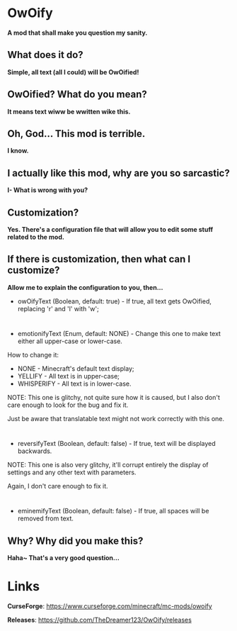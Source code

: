 # OwOify

**A mod that shall make you question my sanity.**

## What does it do?

**Simple, all text (all I could) will be OwOified!**

## OwOified? What do you mean?

**It means text wiww be wwitten wike this.**

## Oh, God... This mod is terrible.

**I know.**

## I actually like this mod, why are you so sarcastic?

**I- What is wrong with you?**

## Customization?

**Yes. There's a configuration file that will allow you to edit some stuff related to the mod.**

## If there is customization, then what can I customize?

**Allow me to explain the configuration to you, then...**

- owOifyText (Boolean, default: true) - If true, all text gets OwOified, replacing 'r' and 'l' with 'w';

#

- emotionifyText (Enum, default: NONE) - Change this one to  make text either all upper-case or lower-case.

How to change it:
- NONE - Minecraft's default text display;
- YELLIFY - All text is in upper-case;
- WHISPERIFY - All text is in lower-case.

NOTE: This one is glitchy, not quite sure how it is caused, but I also don't care enough to look for the bug and fix it.

Just be aware that translatable text might not work correctly with this one.

#

- reversifyText (Boolean, default: false) - If true, text will be displayed backwards.

NOTE: This one is also very glitchy, it'll corrupt entirely the display of settings and any other text with parameters.

Again, I don't care enough to fix it.

#

- eminemifyText (Boolean, default: false) - If true, all spaces will be removed from text.

## Why? Why did you make this?

**Haha~ That's a very good question...**

# Links

**CurseForge**: https://www.curseforge.com/minecraft/mc-mods/owoify

**Releases**: https://github.com/TheDreamer123/OwOify/releases

